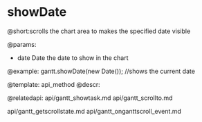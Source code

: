 showDate
=============
@short:scrolls the chart area to makes the specified date visible
	

@params:
- date	Date	the date to show in the chart




@example:
gantt.showDate(new Date()); //shows the current date

@template:	api_method
@descr:

@relatedapi:
api/gantt_showtask.md
api/gantt_scrollto.md

api/gantt_getscrollstate.md
api/gantt_onganttscroll_event.md